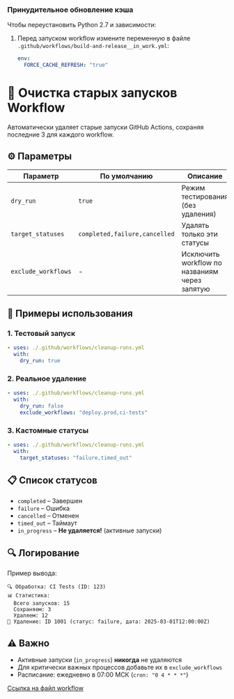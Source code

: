 ### Принудительное обновление кэша
Чтобы переустановить Python 2.7 и зависимости:
1. Перед запуском workflow измените переменную в файле `.github/workflows/build-and-release__in_work.yml`:
   ```yaml
   env:
     FORCE_CACHE_REFRESH: "true"


# 🧹 Очистка старых запусков Workflow

Автоматически удаляет старые запуски GitHub Actions, сохраняя последние 3 для каждого workflow.

## ⚙️ Параметры

| Параметр            | По умолчанию              | Описание                                 |
|---------------------|---------------------------|------------------------------------------|
| `dry_run`           | `true`                    | Режим тестирования (без удаления)        |
| `target_statuses`   | `completed,failure,cancelled` | Удалять только эти статусы          |
| `exclude_workflows` | -                         | Исключить workflow по названиям через запятую |

## 🚀 Примеры использования

### 1. Тестовый запуск
```yaml
- uses: ./.github/workflows/cleanup-runs.yml
  with:
    dry_run: true
```

### 2. Реальное удаление
```yaml
- uses: ./.github/workflows/cleanup-runs.yml
  with:
    dry_run: false
    exclude_workflows: "deploy.prod,ci-tests"
```

### 3. Кастомные статусы
```yaml
- uses: ./.github/workflows/cleanup-runs.yml
  with:
    target_statuses: "failure,timed_out"
```

## 📋 Список статусов
- `completed` – Завершен
- `failure` – Ошибка
- `cancelled` – Отменен
- `timed_out` – Таймаут
- `in_progress` – **Не удаляется!** (активные запуски)

## 🔍 Логирование
Пример вывода:
```
🔍 Обработка: CI Tests (ID: 123)
📊 Статистика:
  Всего запусков: 15
  Сохраняем: 3
  Удаляем: 12
🚮 Удаление: ID 1001 (статус: failure, дата: 2025-03-01T12:00:00Z)
```

## ⚠️ Важно
- Активные запуски (`in_progress`) **никогда** не удаляются
- Для критически важных процессов добавьте их в `exclude_workflows`
- Расписание: ежедневно в 07:00 МСК (`cron: "0 4 * * *"`)

[Ссылка на файл workflow](cleanup-runs.yml)
